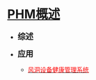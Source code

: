 # [PHM概述](/PHM/README.md)<!-- {docsify-ignore} -->

- <font size=4>**综述**</font>

- <font size=4>**应用**</font>
  - [<font color=red face="微软雅黑">风洞设备健康管理系统</font>](/PHM/应用/风洞设备健康管理系统.md)